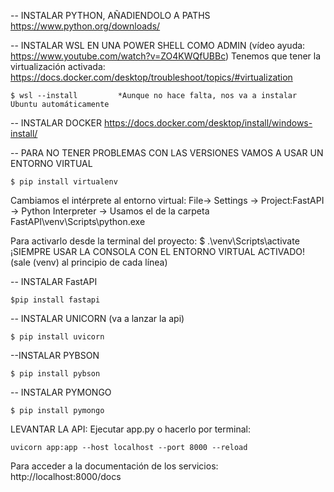 
-- INSTALAR PYTHON, AÑADIENDOLO A PATHS
    https://www.python.org/downloads/


-- INSTALAR WSL EN UNA POWER SHELL COMO ADMIN (vídeo ayuda: https://www.youtube.com/watch?v=ZO4KWQfUBBc)
    Tenemos que tener la virtualización activada: https://docs.docker.com/desktop/troubleshoot/topics/#virtualization

    $ wsl --install         *Aunque no hace falta, nos va a instalar Ubuntu automáticamente


-- INSTALAR DOCKER
    https://docs.docker.com/desktop/install/windows-install/


-- PARA NO TENER PROBLEMAS CON LAS VERSIONES VAMOS A USAR UN ENTORNO VIRTUAL

    $ pip install virtualenv

   Cambiamos el intérprete al entorno virtual: File-> Settings -> Project:FastAPI -> Python Interpreter -> Usamos el de la carpeta FastAPI\venv\Scripts\python.exe
    
   Para activarlo desde la terminal del proyecto: $ .\venv\Scripts\activate
   ¡SIEMPRE USAR LA CONSOLA CON EL ENTORNO VIRTUAL ACTIVADO! (sale (venv) al principio de cada línea)


-- INSTALAR FastAPI

    $pip install fastapi


-- INSTALAR UNICORN (va a lanzar la api)

    $ pip install uvicorn

--INSTALAR PYBSON

    $ pip install pybson

-- INSTALAR PYMONGO

    $ pip install pymongo    



LEVANTAR LA API:
   Ejecutar app.py o hacerlo por terminal:

    uvicorn app:app --host localhost --port 8000 --reload

Para acceder a la documentación de los servicios:
http://localhost:8000/docs

